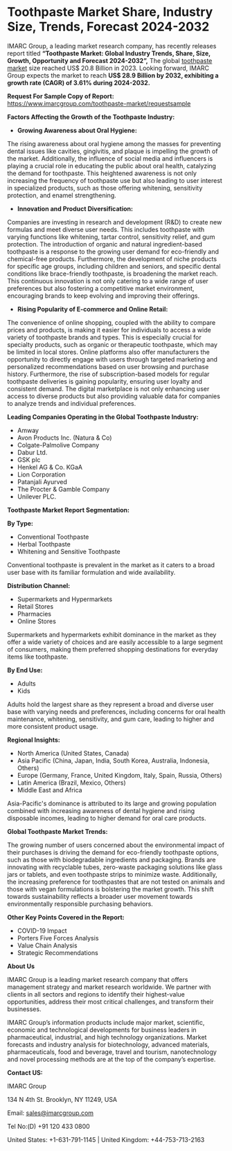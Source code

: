 ﻿# Toothpaste Market Share, Industry Size, Trends, Forecast 2024-2032
IMARC Group, a leading market research company, has recently releases report titled **“Toothpaste Market: Global Industry Trends, Share, Size, Growth, Opportunity and Forecast 2024-2032”,** The global [toothpaste market](https://www.imarcgroup.com/toothpaste-market) size reached US$ 20.8 Billion in 2023. Looking forward, IMARC Group expects the market to reach **US$ 28.9 Billion by 2032, exhibiting a growth rate (CAGR) of 3.61% during 2024-2032.**

**Request For Sample Copy of Report:** <https://www.imarcgroup.com/toothpaste-market/requestsample>

**Factors Affecting the Growth of the Toothpaste Industry:**

- **Growing Awareness about Oral Hygiene:**

The rising awareness about oral hygiene among the masses for preventing dental issues like cavities, gingivitis, and plaque is impelling the growth of the market. Additionally, the influence of social media and influencers is playing a crucial role in educating the public about oral health, catalyzing the demand for toothpaste. This heightened awareness is not only increasing the frequency of toothpaste use but also leading to user interest in specialized products, such as those offering whitening, sensitivity protection, and enamel strengthening.

- **Innovation and Product Diversification:**

Companies are investing in research and development (R&D) to create new formulas and meet diverse user needs. This includes toothpaste with varying functions like whitening, tartar control, sensitivity relief, and gum protection. The introduction of organic and natural ingredient-based toothpaste is a response to the growing user demand for eco-friendly and chemical-free products. Furthermore, the development of niche products for specific age groups, including children and seniors, and specific dental conditions like brace-friendly toothpaste, is broadening the market reach. This continuous innovation is not only catering to a wide range of user preferences but also fostering a competitive market environment, encouraging brands to keep evolving and improving their offerings.

- **Rising Popularity of E-commerce and Online Retail:**

The convenience of online shopping, coupled with the ability to compare prices and products, is making it easier for individuals to access a wide variety of toothpaste brands and types. This is especially crucial for specialty products, such as organic or therapeutic toothpaste, which may be limited in local stores. Online platforms also offer manufacturers the opportunity to directly engage with users through targeted marketing and personalized recommendations based on user browsing and purchase history. Furthermore, the rise of subscription-based models for regular toothpaste deliveries is gaining popularity, ensuring user loyalty and consistent demand. The digital marketplace is not only enhancing user access to diverse products but also providing valuable data for companies to analyze trends and individual preferences.

**Leading Companies Operating in the Global Toothpaste Industry:**

- Amway
- Avon Products Inc. (Natura & Co)
- Colgate-Palmolive Company
- Dabur Ltd.
- GSK plc
- Henkel AG & Co. KGaA
- Lion Corporation
- Patanjali Ayurved
- The Procter & Gamble Company
- Unilever PLC.

**Toothpaste Market Report Segmentation:**

**By Type:**

- Conventional Toothpaste
- Herbal Toothpaste
- Whitening and Sensitive Toothpaste

Conventional toothpaste is prevalent in the market as it caters to a broad user base with its familiar formulation and wide availability.

**Distribution Channel:**

- Supermarkets and Hypermarkets
- Retail Stores
- Pharmacies
- Online Stores

Supermarkets and hypermarkets exhibit dominance in the market as they offer a wide variety of choices and are easily accessible to a large segment of consumers, making them preferred shopping destinations for everyday items like toothpaste.

**By End Use:**

- Adults
- Kids

Adults hold the largest share as they represent a broad and diverse user base with varying needs and preferences, including concerns for oral health maintenance, whitening, sensitivity, and gum care, leading to higher and more consistent product usage.

**Regional Insights:**

- North America (United States, Canada)
- Asia Pacific (China, Japan, India, South Korea, Australia, Indonesia, Others)
- Europe (Germany, France, United Kingdom, Italy, Spain, Russia, Others)
- Latin America (Brazil, Mexico, Others)
- Middle East and Africa

Asia-Pacific's dominance is attributed to its large and growing population combined with increasing awareness of dental hygiene and rising disposable incomes, leading to higher demand for oral care products.

**Global Toothpaste Market Trends:**

The growing number of users concerned about the environmental impact of their purchases is driving the demand for eco-friendly toothpaste options, such as those with biodegradable ingredients and packaging. Brands are innovating with recyclable tubes, zero-waste packaging solutions like glass jars or tablets, and even toothpaste strips to minimize waste. Additionally, the increasing preference for toothpastes that are not tested on animals and those with vegan formulations is bolstering the market growth. This shift towards sustainability reflects a broader user movement towards environmentally responsible purchasing behaviors.

**Other Key Points Covered in the Report:**

- COVID-19 Impact
- Porters Five Forces Analysis
- Value Chain Analysis
- Strategic Recommendations

**About Us**

IMARC Group is a leading market research company that offers management strategy and market research worldwide. We partner with clients in all sectors and regions to identify their highest-value opportunities, address their most critical challenges, and transform their businesses.

IMARC Group’s information products include major market, scientific, economic and technological developments for business leaders in pharmaceutical, industrial, and high technology organizations. Market forecasts and industry analysis for biotechnology, advanced materials, pharmaceuticals, food and beverage, travel and tourism, nanotechnology and novel processing methods are at the top of the company’s expertise.

**Contact US:**

IMARC Group

134 N 4th St. Brooklyn, NY 11249, USA

Email: sales@imarcgroup.com

Tel No:(D) +91 120 433 0800

United States: +1-631-791-1145 | United Kingdom: +44-753-713-2163
